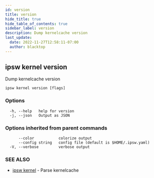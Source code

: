 ```yaml
---
id: version
title: version
hide_title: true
hide_table_of_contents: true
sidebar_label: version
description: Dump kernelcache version
last_update:
  date: 2022-11-27T12:58:11-07:00
  author: blacktop
---
```

## ipsw kernel version

Dump kernelcache version

```
ipsw kernel version [flags]
```

### Options

```
  -h, --help   help for version
  -j, --json   Output as JSON
```

### Options inherited from parent commands

```
      --color           colorize output
      --config string   config file (default is $HOME/.ipsw.yaml)
  -V, --verbose         verbose output
```

### SEE ALSO

* [ipsw kernel](/docs/cli/ipsw/kernel)	 - Parse kernelcache


